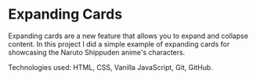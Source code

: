 # Expanding Cards

Expanding cards are a new feature that allows you to expand and collapse content.
In this project I did a simple example of expanding cards for showcasing the Naruto Shippuden anime's characters.

Technologies used: HTML, CSS, Vanilla JavaScript, Git, GitHub.
